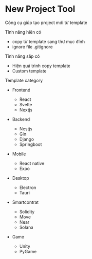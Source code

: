 # New Project Tool

Công cụ giúp tạo project mới từ template

Tính năng hiên có

- copy từ template sang thư mục đính
- ignore file .gitignore

Tính năng sắp có

- Hiện quá trình copy template
- Custom template

Template category

- Frontend
  - React
  - Svelte
  - Nextjs

- Backend
  - Nestjs
  - Gin
  - Django
  - Springboot
  
- Mobile
  - React native
  - Expo
- Desktop
  - Electron
  - Tauri
  
- Smartcontrat
  - Solidity
  - Move
  - Near
  - Solana
- Game
  - Unity
  - PyGame
  